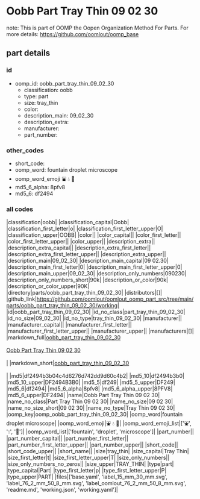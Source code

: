 # Oobb Part Tray Thin 09 02 30  

note: This is part of OOMP the Oopen Organization Method For Parts. For more details: https://github.com/oomlout/oomp_base

##  part details





### id
* oomp_id: oobb_part_tray_thin_09_02_30
  * classification: oobb
  * type: part
  * size: tray_thin
  * color: 
  * description_main: 09_02_30
  * description_extra: 
  * manufacturer: 
  * part_number: 

### other_codes
* short_code: 
* oomp_word: fountain droplet microscope
* oomp_word_emoji :fountain: :droplet: :microscope:
* md5_6_alpha: 8pfv8
* md5_6: df2494

### all codes 
|classification|oobb|
|classification_capital|Oobb|
|classification_first_letter|o|
|classification_first_letter_upper|O|
|classification_upper|OOBB|
|color||
|color_capital||
|color_first_letter||
|color_first_letter_upper||
|color_upper||
|description_extra||
|description_extra_capital||
|description_extra_first_letter||
|description_extra_first_letter_upper||
|description_extra_upper||
|description_main|09_02_30|
|description_main_capital|09 02.30|
|description_main_first_letter|0|
|description_main_first_letter_upper|0|
|description_main_upper|09_02_30|
|description_only_numbers|090230|
|description_only_numbers_short|90k|
|description_or_color|90k|
|description_or_color_upper|90K|
|directory|parts/oobb_part_tray_thin_09_02_30|
|distributors|[]|
|github_link|https://github.com/oomlout/oomlout_oomp_part_src/tree/main/parts/oobb_part_tray_thin_09_02_30/working|
|id|oobb_part_tray_thin_09_02_30|
|id_no_class|part_tray_thin_09_02_30|
|id_no_size|09_02_30|
|id_no_type|tray_thin_09_02_30|
|manufacturer||
|manufacturer_capital||
|manufacturer_first_letter||
|manufacturer_first_letter_upper||
|manufacturer_upper||
|manufacturers|[]|
|markdown_full|[oobb_part_tray_thin_09_02_30](https://github.com/oomlout/oomlout_oomp_part_src/tree/main/parts/oobb_part_tray_thin_09_02_30/working)<br>[](https://github.com/oomlout/oomlout_oomp_part_src/tree/main/parts/oobb_part_tray_thin_09_02_30/working)<br>[Oobb Part Tray Thin 09 02 30](https://github.com/oomlout/oomlout_oomp_part_src/tree/main/parts/oobb_part_tray_thin_09_02_30/working)<br><br>|
|markdown_short|[oobb_part_tray_thin_09_02_30](https://github.com/oomlout/oomlout_oomp_part_src/tree/main/parts/oobb_part_tray_thin_09_02_30/working)<br><br>|
|md5|df2494b3b04c4d6276d742dd9d60c4b2|
|md5_10|df2494b3b0|
|md5_10_upper|DF2494B3B0|
|md5_5|df249|
|md5_5_upper|DF249|
|md5_6|df2494|
|md5_6_alpha|8pfv8|
|md5_6_alpha_upper|8PFV8|
|md5_6_upper|DF2494|
|name|Oobb Part Tray Thin 09 02 30|
|name_no_class|Part Tray Thin 09 02 30|
|name_no_size|09 02 30|
|name_no_size_short|09 02 30|
|name_no_type|Tray Thin 09 02 30|
|oomp_key|oomp_oobb_part_tray_thin_09_02_30|
|oomp_word|fountain droplet microscope|
|oomp_word_emoji|:fountain: :droplet: :microscope:|
|oomp_word_emoji_list|[':fountain:', ':droplet:', ':microscope:']|
|oomp_word_list|['fountain', 'droplet', 'microscope']|
|part_number||
|part_number_capital||
|part_number_first_letter||
|part_number_first_letter_upper||
|part_number_upper||
|short_code||
|short_code_upper||
|short_name||
|size|tray_thin|
|size_capital|Tray Thin|
|size_first_letter|t|
|size_first_letter_upper|T|
|size_only_numbers||
|size_only_numbers_no_zeros||
|size_upper|TRAY_THIN|
|type|part|
|type_capital|Part|
|type_first_letter|p|
|type_first_letter_upper|P|
|type_upper|PART|
|files|['base.yaml', 'label_15_mm_30_mm.svg', 'label_76_2_mm_50_8_mm.svg', 'label_oomlout_76_2_mm_50_8_mm.svg', 'readme.md', 'working.json', 'working.yaml']|
